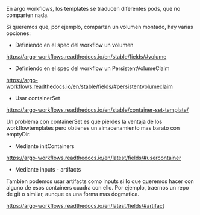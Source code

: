 

En argo workflows, los templates se traducen diferentes pods, que no comparten nada.

Si queremos que, por ejemplo, compartan un volumen montado, hay varias opciones:

- Definiendo en el spec del workflow un volumen

https://argo-workflows.readthedocs.io/en/stable/fields/#volume

- Definiendo en el spec del workflow un PersistentVolumeClaim

https://argo-workflows.readthedocs.io/en/stable/fields/#persistentvolumeclaim

- Usar containerSet

https://argo-workflows.readthedocs.io/en/stable/container-set-template/

Un problema con containerSet es que pierdes la ventaja de los workflowtemplates pero obtienes un almacenamiento mas barato con emptyDir.

- Mediante initContainers

https://argo-workflows.readthedocs.io/en/latest/fields/#usercontainer

- Mediante inputs - artifacts

Tambien podemos usar artifacts como inputs si lo que queremos hacer con alguno de esos containers cuadra con ello. Por ejemplo, traernos un repo de git o similar, aunque es una forma mas dogmatica.

https://argo-workflows.readthedocs.io/en/latest/fields/#artifact